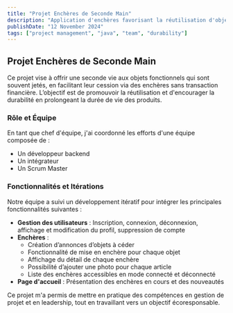 ```yaml
---
title: "Projet Enchères de Seconde Main"
description: "Application d'enchères favorisant la réutilisation d'objets sans échanges financiers, prolongeant ainsi la durée de vie des produits."
publishDate: "12 November 2024"
tags: ["project management", "java", "team", "durability"]
---
```


## Projet Enchères de Seconde Main

Ce projet vise à offrir une seconde vie aux objets fonctionnels qui sont souvent jetés, en facilitant leur cession via des enchères sans transaction financière. L’objectif est de promouvoir la réutilisation et d'encourager la durabilité en prolongeant la durée de vie des produits.

### Rôle et Équipe
En tant que chef d'équipe, j'ai coordonné les efforts d'une équipe composée de :
- Un développeur backend
- Un intégrateur
- Un Scrum Master

### Fonctionnalités et Itérations

Notre équipe a suivi un développement itératif pour intégrer les principales fonctionnalités suivantes :
- **Gestion des utilisateurs** : Inscription, connexion, déconnexion, affichage et modification du profil, suppression de compte
- **Enchères** :
    - Création d’annonces d’objets à céder
    - Fonctionnalité de mise en enchère pour chaque objet
    - Affichage du détail de chaque enchère
    - Possibilité d’ajouter une photo pour chaque article
    - Liste des enchères accessibles en mode connecté et déconnecté
- **Page d'accueil** : Présentation des enchères en cours et des nouveautés

Ce projet m'a permis de mettre en pratique des compétences en gestion de projet et en leadership, tout en travaillant vers un objectif écoresponsable.
